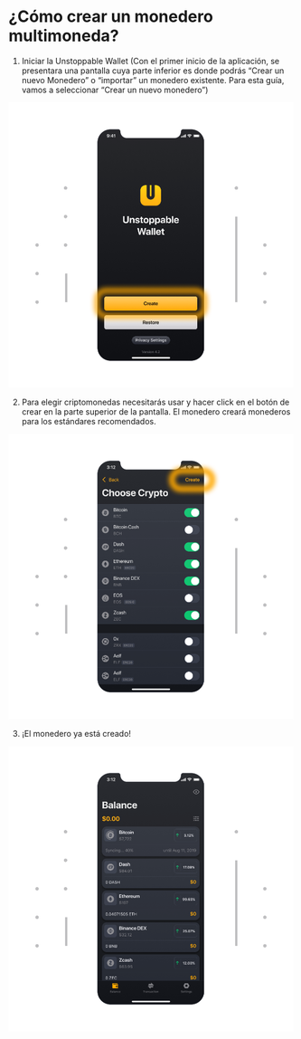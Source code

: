 # ¿Cómo crear un monedero multimoneda?

1. Iniciar la Unstoppable Wallet (Con el primer inicio de la aplicación, se presentara una pantalla cuya parte inferior es donde podrás “Crear un nuevo Monedero” o “importar” un monedero existente. Para esta guía, vamos a seleccionar “Crear un nuevo monedero”)

![](../images/ios-create-welcome-s.png)

2. Para elegir criptomonedas necesitarás usar y hacer click en el botón de crear en la parte superior de la pantalla. El monedero creará monederos para los estándares recomendados. 

![](../images/ios-create-choosecoin-s.png)

3. ¡El monedero ya está creado!

![](../images/ios-create-balance-s.png)

